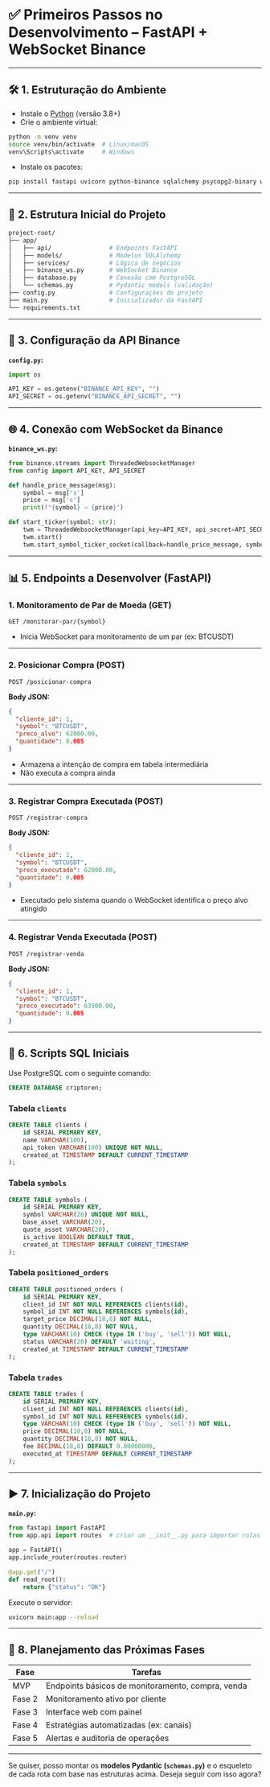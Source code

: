 # ✅ Primeiros Passos no Desenvolvimento – FastAPI + WebSocket Binance

---

## 🛠️ 1. Estruturação do Ambiente

- Instale o [Python](https://www.python.org/downloads/) (versão 3.8+)
- Crie o ambiente virtual:

```bash
python -m venv venv
source venv/bin/activate  # Linux/macOS
venv\Scripts\activate     # Windows
```

- Instale os pacotes:

```bash
pip install fastapi uvicorn python-binance sqlalchemy psycopg2-binary websockets
```

---

## 🧱 2. Estrutura Inicial do Projeto

```bash
project-root/
├── app/
│   ├── api/                # Endpoints FastAPI
│   ├── models/             # Modelos SQLAlchemy
│   ├── services/           # Lógica de negócios
│   ├── binance_ws.py       # WebSocket Binance
│   ├── database.py         # Conexão com PostgreSQL
│   └── schemas.py          # Pydantic models (validação)
├── config.py               # Configurações do projeto
├── main.py                 # Inicializador da FastAPI
└── requirements.txt
```

---

## 🔑 3. Configuração da API Binance

**`config.py`:**

```python
import os

API_KEY = os.getenv("BINANCE_API_KEY", "")
API_SECRET = os.getenv("BINANCE_API_SECRET", "")
```

---

## 🌐 4. Conexão com WebSocket da Binance

**`binance_ws.py`:**

```python
from binance.streams import ThreadedWebsocketManager
from config import API_KEY, API_SECRET

def handle_price_message(msg):
    symbol = msg['s']
    price = msg['c']
    print(f"{symbol} → {price}")

def start_ticker(symbol: str):
    twm = ThreadedWebsocketManager(api_key=API_KEY, api_secret=API_SECRET)
    twm.start()
    twm.start_symbol_ticker_socket(callback=handle_price_message, symbol=symbol.lower())
```

---

## 📊 5. Endpoints a Desenvolver (FastAPI)

### 1. Monitoramento de Par de Moeda (GET)

```http
GET /monitorar-par/{symbol}
```

- Inicia WebSocket para monitoramento de um par (ex: BTCUSDT)

---

### 2. Posicionar Compra (POST)

```http
POST /posicionar-compra
```

**Body JSON:**

```json
{
  "cliente_id": 1,
  "symbol": "BTCUSDT",
  "preco_alvo": 62000.00,
  "quantidade": 0.005
}
```

- Armazena a intenção de compra em tabela intermediária
- Não executa a compra ainda

---

### 3. Registrar Compra Executada (POST)

```http
POST /registrar-compra
```

**Body JSON:**

```json
{
  "cliente_id": 1,
  "symbol": "BTCUSDT",
  "preco_executado": 62000.00,
  "quantidade": 0.005
}
```

- Executado pelo sistema quando o WebSocket identifica o preço alvo atingido

---

### 4. Registrar Venda Executada (POST)

```http
POST /registrar-venda
```

**Body JSON:**

```json
{
  "cliente_id": 1,
  "symbol": "BTCUSDT",
  "preco_executado": 63500.00,
  "quantidade": 0.005
}
```

---

## 🧩 6. Scripts SQL Iniciais

Use PostgreSQL com o seguinte comando:

```sql
CREATE DATABASE criptoren;
```

### Tabela `clients`

```sql
CREATE TABLE clients (
    id SERIAL PRIMARY KEY,
    name VARCHAR(100),
    api_token VARCHAR(100) UNIQUE NOT NULL,
    created_at TIMESTAMP DEFAULT CURRENT_TIMESTAMP
);
```

### Tabela `symbols`

```sql
CREATE TABLE symbols (
    id SERIAL PRIMARY KEY,
    symbol VARCHAR(20) UNIQUE NOT NULL,
    base_asset VARCHAR(20),
    quote_asset VARCHAR(20),
    is_active BOOLEAN DEFAULT TRUE,
    created_at TIMESTAMP DEFAULT CURRENT_TIMESTAMP
);
```

### Tabela `positioned_orders`

```sql
CREATE TABLE positioned_orders (
    id SERIAL PRIMARY KEY,
    client_id INT NOT NULL REFERENCES clients(id),
    symbol_id INT NOT NULL REFERENCES symbols(id),
    target_price DECIMAL(18,8) NOT NULL,
    quantity DECIMAL(18,8) NOT NULL,
    type VARCHAR(10) CHECK (type IN ('buy', 'sell')) NOT NULL,
    status VARCHAR(20) DEFAULT 'waiting',
    created_at TIMESTAMP DEFAULT CURRENT_TIMESTAMP
);
```

### Tabela `trades`

```sql
CREATE TABLE trades (
    id SERIAL PRIMARY KEY,
    client_id INT NOT NULL REFERENCES clients(id),
    symbol_id INT NOT NULL REFERENCES symbols(id),
    type VARCHAR(10) CHECK (type IN ('buy', 'sell')) NOT NULL,
    price DECIMAL(18,8) NOT NULL,
    quantity DECIMAL(18,8) NOT NULL,
    fee DECIMAL(18,8) DEFAULT 0.00000000,
    executed_at TIMESTAMP DEFAULT CURRENT_TIMESTAMP
);
```

---

## ▶️ 7. Inicialização do Projeto

**`main.py`:**

```python
from fastapi import FastAPI
from app.api import routes  # criar um __init__.py para importar rotas

app = FastAPI()
app.include_router(routes.router)

@app.get("/")
def read_root():
    return {"status": "OK"}
```

Execute o servidor:

```bash
uvicorn main:app --reload
```

---

## 📆 8. Planejamento das Próximas Fases

|Fase|Tarefas|
|---|---|
|MVP|Endpoints básicos de monitoramento, compra, venda|
|Fase 2|Monitoramento ativo por cliente|
|Fase 3|Interface web com painel|
|Fase 4|Estratégias automatizadas (ex: canais)|
|Fase 5|Alertas e auditoria de operações|

---

Se quiser, posso montar os **modelos Pydantic (`schemas.py`)** e o esqueleto de cada rota com base nas estruturas acima. Deseja seguir com isso agora?
